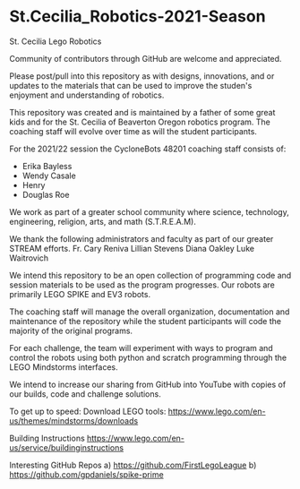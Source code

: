 # St.Cecilia_Robotics-2021-Season

St. Cecilia Lego Robotics

Community of contributors through GitHub are welcome and appreciated.  

Please post/pull into this repository as with designs, innovations, and or updates to the materials that can be used to improve the studen's enjoyment and understanding of robotics.

This repository was created and is maintained by a father of some great kids and for the St. Cecilia of Beaverton Oregon robotics program.   The coaching staff will evolve over time as will the student participants.   

For the 2021/22 session the CycloneBots 48201 coaching staff consists of:

  - Erika Bayless
  - Wendy Casale
  - Henry
  - Douglas Roe

We work as part of a greater school community where science, technology, engineering, religion, arts, and math (S.T.R.E.A.M).  

We thank the following administrators and faculty as part of our greater STREAM efforts.
  Fr. Cary Reniva
  Lillian Stevens
  Diana Oakley
  Luke Waitrovich

We intend this repository to be an open collection of programming code and session materials to be used as the program progresses.   Our robots are primarily LEGO SPIKE and EV3 robots.   

The coaching staff will manage the overall organization, documentation and maintenance of the repository while the student participants will code the majority of the original programs.   

For each challenge, the team will experiment with ways to program and control the robots using both python and scratch programming through the LEGO Mindstorms interfaces.

We intend to increase our sharing from GitHub into YouTube with copies of our builds, code and challenge solutions.  

To get up to speed:
Download LEGO tools:  https://www.lego.com/en-us/themes/mindstorms/downloads

Building Instructions https://www.lego.com/en-us/service/buildinginstructions

Interesting GitHub Repos
a) https://github.com/FirstLegoLeague
b) https://github.com/gpdaniels/spike-prime
